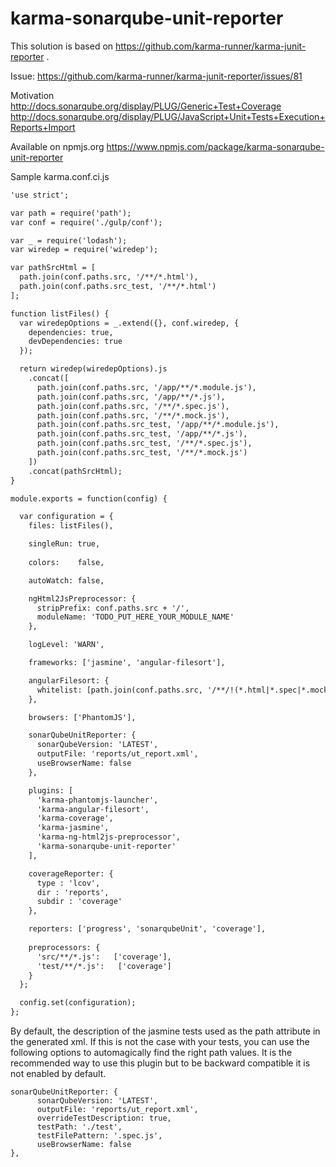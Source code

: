 # karma-sonarqube-unit-reporter

This solution is based on https://github.com/karma-runner/karma-junit-reporter .

Issue: https://github.com/karma-runner/karma-junit-reporter/issues/81

Motivation
http://docs.sonarqube.org/display/PLUG/Generic+Test+Coverage
http://docs.sonarqube.org/display/PLUG/JavaScript+Unit+Tests+Execution+Reports+Import

Available on npmjs.org
https://www.npmjs.com/package/karma-sonarqube-unit-reporter

Sample karma.conf.ci.js
```xml
'use strict';

var path = require('path');
var conf = require('./gulp/conf');

var _ = require('lodash');
var wiredep = require('wiredep');

var pathSrcHtml = [
  path.join(conf.paths.src, '/**/*.html'),
  path.join(conf.paths.src_test, '/**/*.html')
];

function listFiles() {
  var wiredepOptions = _.extend({}, conf.wiredep, {
    dependencies: true,
    devDependencies: true
  });

  return wiredep(wiredepOptions).js
    .concat([
      path.join(conf.paths.src, '/app/**/*.module.js'),
      path.join(conf.paths.src, '/app/**/*.js'),
      path.join(conf.paths.src, '/**/*.spec.js'),
      path.join(conf.paths.src, '/**/*.mock.js'),
      path.join(conf.paths.src_test, '/app/**/*.module.js'),
      path.join(conf.paths.src_test, '/app/**/*.js'),
      path.join(conf.paths.src_test, '/**/*.spec.js'),
      path.join(conf.paths.src_test, '/**/*.mock.js')
    ])
    .concat(pathSrcHtml);
}

module.exports = function(config) {

  var configuration = {
    files: listFiles(),

    singleRun: true,
	
    colors:    false,

    autoWatch: false,

    ngHtml2JsPreprocessor: {
      stripPrefix: conf.paths.src + '/',
      moduleName: 'TODO_PUT_HERE_YOUR_MODULE_NAME'
    },

    logLevel: 'WARN',

    frameworks: ['jasmine', 'angular-filesort'],

    angularFilesort: {
      whitelist: [path.join(conf.paths.src, '/**/!(*.html|*.spec|*.mock).js'), path.join(conf.paths.src_test, '/**/!(*.html|*.spec|*.mock).js')]
    },

    browsers: ['PhantomJS'],

    sonarQubeUnitReporter: {
      sonarQubeVersion: 'LATEST',
      outputFile: 'reports/ut_report.xml',
      useBrowserName: false
    },

    plugins: [
      'karma-phantomjs-launcher',
      'karma-angular-filesort',
      'karma-coverage',
      'karma-jasmine',
      'karma-ng-html2js-preprocessor',
      'karma-sonarqube-unit-reporter'
    ],

    coverageReporter: {
      type : 'lcov',
      dir : 'reports',
      subdir : 'coverage'
    },

    reporters: ['progress', 'sonarqubeUnit', 'coverage'],
    
    preprocessors: {
      'src/**/*.js':   ['coverage'],
      'test/**/*.js':   ['coverage']
    }
  };

  config.set(configuration);
};
```

By default, the description of the jasmine tests used as the path attribute in the generated xml. If this is not the case with your tests, you can use the following options to automagically find the right path values. It is the recommended way to use this plugin but to be backward compatible it is not enabled by default.

```
sonarQubeUnitReporter: {
      sonarQubeVersion: 'LATEST',
      outputFile: 'reports/ut_report.xml',
      overrideTestDescription: true,
      testPath: './test',
      testFilePattern: '.spec.js',
      useBrowserName: false
},
```
